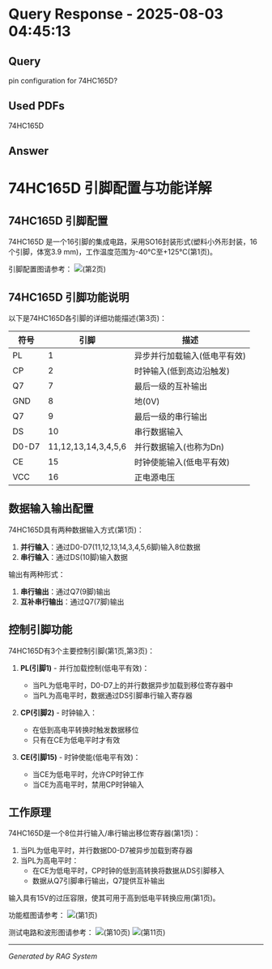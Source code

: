 # Query Response - 2025-08-03 04:45:13

## Query
pin configuration for 74HC165D?

## Used PDFs
74HC165D

## Answer
# 74HC165D 引脚配置与功能详解

## 74HC165D 引脚配置

74HC165D 是一个16引脚的集成电路，采用SO16封装形式(塑料小外形封装，16个引脚，体宽3.9 mm)，工作温度范围为-40°C至+125°C(第1页)。

引脚配置图请参考：
![](_page_2_Figure_4.jpeg)(第2页)

## 74HC165D 引脚功能说明

以下是74HC165D各引脚的详细功能描述(第3页)：

| 符号 | 引脚 | 描述 |
|------|------|------|
| PL   | 1    | 异步并行加载输入(低电平有效) |
| CP   | 2    | 时钟输入(低到高边沿触发) |
| Q7   | 7    | 最后一级的互补输出 |
| GND  | 8    | 地(0V) |
| Q7   | 9    | 最后一级的串行输出 |
| DS   | 10   | 串行数据输入 |
| D0-D7| 11,12,13,14,3,4,5,6 | 并行数据输入(也称为Dn) |
| CE   | 15   | 时钟使能输入(低电平有效) |
| VCC  | 16   | 正电源电压 |

## 数据输入输出配置

74HC165D具有两种数据输入方式(第1页)：

1. **并行输入**：通过D0-D7(11,12,13,14,3,4,5,6脚)输入8位数据
2. **串行输入**：通过DS(10脚)输入数据

输出有两种形式：
1. **串行输出**：通过Q7(9脚)输出
2. **互补串行输出**：通过Q7(7脚)输出

## 控制引脚功能

74HC165D有3个主要控制引脚(第1页,第3页)：

1. **PL(引脚1)** - 并行加载控制(低电平有效)：
   - 当PL为低电平时，D0-D7上的并行数据异步加载到移位寄存器中
   - 当PL为高电平时，数据通过DS引脚串行输入寄存器

2. **CP(引脚2)** - 时钟输入：
   - 在低到高电平转换时触发数据移位
   - 只有在CE为低电平时才有效

3. **CE(引脚15)** - 时钟使能(低电平有效)：
   - 当CE为低电平时，允许CP时钟工作
   - 当CE为高电平时，禁用CP时钟输入

## 工作原理

74HC165D是一个8位并行输入/串行输出移位寄存器(第1页)：

1. 当PL为低电平时，并行数据D0-D7被异步加载到寄存器
2. 当PL为高电平时：
   - 在CE为低电平时，CP时钟的低到高转换将数据从DS引脚移入
   - 数据从Q7引脚串行输出，Q7提供互补输出

输入具有15V的过压容限，使其可用于高到低电平转换应用(第1页)。

功能框图请参考：
![](_page_1_Figure_6.jpeg)(第1页)

测试电路和波形图请参考：
![](_page_10_Figure_3.jpeg)(第10页)
![](_page_11_Figure_3.jpeg)(第11页)

---
*Generated by RAG System*

